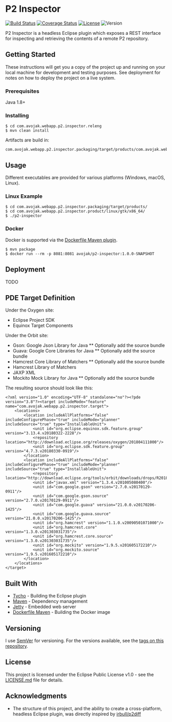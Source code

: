 # P2 Inspector

[![Build Status](https://travis-ci.org/avojak/p2-inspector.svg?branch=master)](https://travis-ci.org/avojak/p2-inspector) [![Coverage Status](https://coveralls.io/repos/github/avojak/p2-inspector/badge.svg?branch=master)](https://coveralls.io/github/avojak/p2-inspector?branch=master) [![License](https://img.shields.io/badge/license-EPL%201.0-blue.svg)](https://opensource.org/licenses/EPL-1.0) ![Version](https://img.shields.io/badge/version-1.0.0--SNAPSHOT-yellow.svg)

P2 Inspector is a headless Eclipse plugin which exposes a REST interface for inspecting and retrieving the contents of a remote P2 repository.

## Getting Started

These instructions will get you a copy of the project up and running on your local machine for development and testing purposes. See deployment for notes on how to deploy the project on a live system.

### Prerequisites

Java 1.8+

### Installing

```
$ cd com.avojak.webapp.p2.inspector.releng
$ mvn clean install
```

Artifacts are build in:

```
com.avojak.webapp.p2.inspector.packaging/target/products/com.avojak.webapp.p2.inspector.product/
```

## Usage

Different executables are provided for various platforms (Windows, macOS, Linux).

### Linux Example

```
$ cd com.avojak.webapp.p2.inspector.packaging/target/products/
$ cd com.avojak.webapp.p2.inspector.product/linux/gtk/x86_64/
$ ./p2-inspector
```

### Docker

Docker is supported via the [Dockerfile Maven plugin](https://github.com/spotify/dockerfile-maven).

```
$ mvn package
$ docker run --rm -p 8081:8081 avojak/p2-inspector:1.0.0-SNAPSHOT
```

## Deployment

TODO

## PDE Target Definition

Under the Oxygen site:

* Eclipse Project SDK
* Equinox Target Components

Under the Orbit site:

* Gson: Google Json Library for Java
** Optionally add the source bundle
* Guava: Google Core Libraries for Java
** Optionally add the source bundle
* Hamcrest Core Library of Matchers
** Optionally add the source bundle
* Hamcrest Library of Matchers
* JAXP XML
* Mockito Mock Library for Java
** Optionally add the source bundle

The resulting source should look like this:

```
<?xml version="1.0" encoding="UTF-8" standalone="no"?><?pde version="3.8"?><target includeMode="feature" name="com.avojak.webapp.p2.inspector.target">
	<locations>
		<location includeAllPlatforms="false" includeConfigurePhase="true" includeMode="planner" includeSource="true" type="InstallableUnit">
			<unit id="org.eclipse.equinox.sdk.feature.group" version="3.13.4.v20180322-2228"/>
			<repository location="http://download.eclipse.org/releases/oxygen/201804111000"/>
			<unit id="org.eclipse.sdk.feature.group" version="4.7.3.v20180330-0919"/>
		</location>
		<location includeAllPlatforms="false" includeConfigurePhase="true" includeMode="planner" includeSource="true" type="InstallableUnit">
			<repository location="http://download.eclipse.org/tools/orbit/downloads/drops/R20180330011457/repository"/>
			<unit id="javax.xml" version="1.3.4.v201005080400"/>
			<unit id="com.google.gson" version="2.7.0.v20170129-0911"/>
			<unit id="com.google.gson.source" version="2.7.0.v20170129-0911"/>
			<unit id="com.google.guava" version="21.0.0.v20170206-1425"/>
			<unit id="com.google.guava.source" version="21.0.0.v20170206-1425"/>
			<unit id="org.hamcrest" version="1.1.0.v20090501071000"/>
			<unit id="org.hamcrest.core" version="1.3.0.v201303031735"/>
			<unit id="org.hamcrest.core.source" version="1.3.0.v201303031735"/>
			<unit id="org.mockito" version="1.9.5.v201605172210"/>
			<unit id="org.mockito.source" version="1.9.5.v201605172210"/>
		</location>
	</locations>
</target>
```

## Built With

* [Tycho](https://www.eclipse.org/tycho/) - Building the Eclipse plugin
* [Maven](https://maven.apache.org/) - Dependency management
* [Jetty](https://www.eclipse.org/jetty/) - Embedded web server
* [Dockerfile Maven](https://github.com/spotify/dockerfile-maven) - Building the Docker image

## Versioning

I use [SemVer](http://semver.org/) for versioning. For the versions available, see the [tags on this repository](https://github.com/avojak/p2-inspector/tags).

## License

This project is licensed under the Eclipse Public License v1.0 - see the [LICENSE.md](LICENSE.md) file for details.

## Acknowledgments

* The structure of this project, and the ability to create a cross-platform, headless Eclipse plugin, was directly inspired by [irbull/p2diff](https://github.com/irbull/p2diff)
